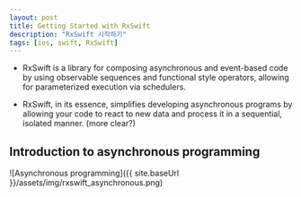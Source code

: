 ```yaml
---
layout: post
title: Getting Started with RxSwift
description: "RxSwift 시작하기"
tags: [ios, swift, RxSwift]
---
```


* RxSwift is a library for composing asynchronous and event-based code by using observable sequences and functional style operators, allowing for parameterized execution via schedulers.

* RxSwift, in its essence, simplifies developing asynchronous programs by allowing your code to react to new data and process it in a sequential, isolated manner. (more clear?)


## Introduction to asynchronous programming

![Asynchronous programming]({{ site.baseUrl }}/assets/img/rxswift_asynchronous.png)
